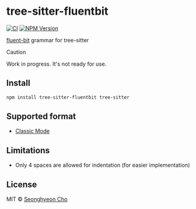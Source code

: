 # tree-sitter-fluentbit

[![CI](https://github.com/sh-cho/tree-sitter-fluentbit/actions/workflows/ci.yaml/badge.svg?branch=main)](https://github.com/sh-cho/tree-sitter-fluentbit/actions/workflows/ci.yaml)
[![NPM Version](https://img.shields.io/npm/v/tree-sitter-fluentbit)](https://www.npmjs.com/package/tree-sitter-fluentbit)

[fluent-bit](https://github.com/fluent/fluent-bit/) grammar for tree-sitter

> [!CAUTION]
> Work in progress. It's not ready for use.

## Install
```sh
npm install tree-sitter-fluentbit tree-sitter
```

## Supported format
- [Classic Mode](https://docs.fluentbit.io/manual/administration/configuring-fluent-bit/classic-mode)

## Limitations
- Only 4 spaces are allowed for indentation (for easier implementation)

## License
MIT © [Seonghyeon Cho](https://github.com/sh-cho)
